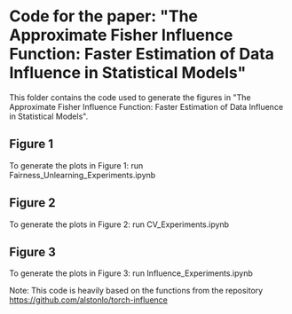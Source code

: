 # Code for the paper: "The Approximate Fisher Influence Function: Faster Estimation of Data Influence in Statistical Models"

This folder contains the code used to generate the figures in "The Approximate Fisher Influence Function: Faster Estimation of Data Influence in Statistical Models".

## Figure 1

To generate the plots in Figure 1: run Fairness_Unlearning_Experiments.ipynb


## Figure 2

To generate the plots in Figure 2: run CV_Experiments.ipynb

## Figure 3

To generate the plots in Figure 3: run Influence_Experiments.ipynb


Note: This code is heavily based on the functions from the repository https://github.com/alstonlo/torch-influence
